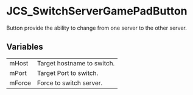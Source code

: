 # JCS_SwitchServerGamePadButton

 Button provide the ability to change from one server to the other server.


## Variables

<table>
  <tr>
    <td>mHost</td>
    <td>Target hostname to switch.</td>
  </tr>
  <tr>
    <td>mPort</td>
    <td>Target Port to switch.</td>
  </tr>
  <tr>
    <td>mForce</td>
    <td>Force to switch server.</td>
  </tr>
</table>
